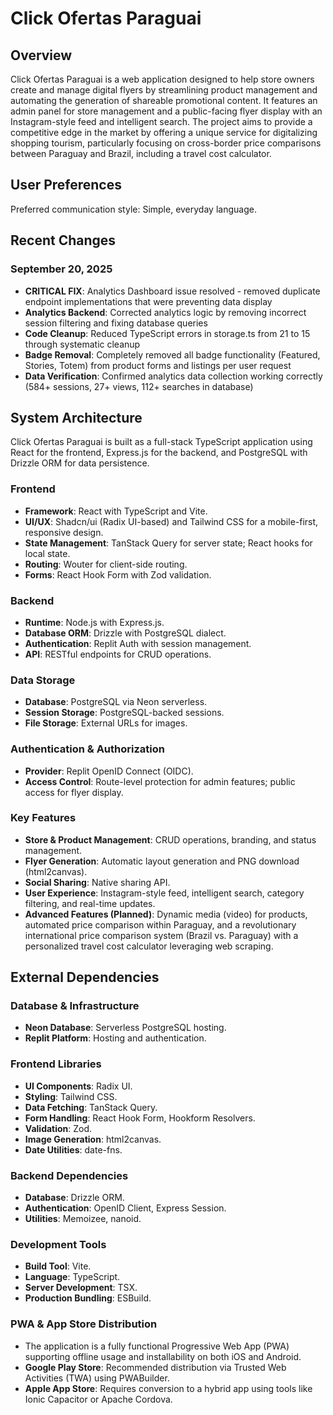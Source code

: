 # Click Ofertas Paraguai

## Overview

Click Ofertas Paraguai is a web application designed to help store owners create and manage digital flyers by streamlining product management and automating the generation of shareable promotional content. It features an admin panel for store management and a public-facing flyer display with an Instagram-style feed and intelligent search. The project aims to provide a competitive edge in the market by offering a unique service for digitalizing shopping tourism, particularly focusing on cross-border price comparisons between Paraguay and Brazil, including a travel cost calculator.

## User Preferences

Preferred communication style: Simple, everyday language.

## Recent Changes

### September 20, 2025
- **CRITICAL FIX**: Analytics Dashboard issue resolved - removed duplicate endpoint implementations that were preventing data display
- **Analytics Backend**: Corrected analytics logic by removing incorrect session filtering and fixing database queries  
- **Code Cleanup**: Reduced TypeScript errors in storage.ts from 21 to 15 through systematic cleanup
- **Badge Removal**: Completely removed all badge functionality (Featured, Stories, Totem) from product forms and listings per user request
- **Data Verification**: Confirmed analytics data collection working correctly (584+ sessions, 27+ views, 112+ searches in database)

## System Architecture

Click Ofertas Paraguai is built as a full-stack TypeScript application using React for the frontend, Express.js for the backend, and PostgreSQL with Drizzle ORM for data persistence.

### Frontend
- **Framework**: React with TypeScript and Vite.
- **UI/UX**: Shadcn/ui (Radix UI-based) and Tailwind CSS for a mobile-first, responsive design.
- **State Management**: TanStack Query for server state; React hooks for local state.
- **Routing**: Wouter for client-side routing.
- **Forms**: React Hook Form with Zod validation.

### Backend
- **Runtime**: Node.js with Express.js.
- **Database ORM**: Drizzle with PostgreSQL dialect.
- **Authentication**: Replit Auth with session management.
- **API**: RESTful endpoints for CRUD operations.

### Data Storage
- **Database**: PostgreSQL via Neon serverless.
- **Session Storage**: PostgreSQL-backed sessions.
- **File Storage**: External URLs for images.

### Authentication & Authorization
- **Provider**: Replit OpenID Connect (OIDC).
- **Access Control**: Route-level protection for admin features; public access for flyer display.

### Key Features
- **Store & Product Management**: CRUD operations, branding, and status management.
- **Flyer Generation**: Automatic layout generation and PNG download (html2canvas).
- **Social Sharing**: Native sharing API.
- **User Experience**: Instagram-style feed, intelligent search, category filtering, and real-time updates.
- **Advanced Features (Planned)**: Dynamic media (video) for products, automated price comparison within Paraguay, and a revolutionary international price comparison system (Brazil vs. Paraguay) with a personalized travel cost calculator leveraging web scraping.

## External Dependencies

### Database & Infrastructure
- **Neon Database**: Serverless PostgreSQL hosting.
- **Replit Platform**: Hosting and authentication.

### Frontend Libraries
- **UI Components**: Radix UI.
- **Styling**: Tailwind CSS.
- **Data Fetching**: TanStack Query.
- **Form Handling**: React Hook Form, Hookform Resolvers.
- **Validation**: Zod.
- **Image Generation**: html2canvas.
- **Date Utilities**: date-fns.

### Backend Dependencies
- **Database**: Drizzle ORM.
- **Authentication**: OpenID Client, Express Session.
- **Utilities**: Memoizee, nanoid.

### Development Tools
- **Build Tool**: Vite.
- **Language**: TypeScript.
- **Server Development**: TSX.
- **Production Bundling**: ESBuild.

### PWA & App Store Distribution
- The application is a fully functional Progressive Web App (PWA) supporting offline usage and installability on both iOS and Android.
- **Google Play Store**: Recommended distribution via Trusted Web Activities (TWA) using PWABuilder.
- **Apple App Store**: Requires conversion to a hybrid app using tools like Ionic Capacitor or Apache Cordova.